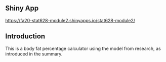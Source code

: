 ## Shiny App
https://fa20-stat628-module2.shinyapps.io/stat628-module2/

## Introduction
This is a body fat percentage calculator using the model from research, as introduced in the summary. 

